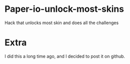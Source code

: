# Paper-io-unlock-most-skins
Hack that unlocks most skin and does all the challenges
# Extra
I did this a long time ago, and I decided to post it on github.
